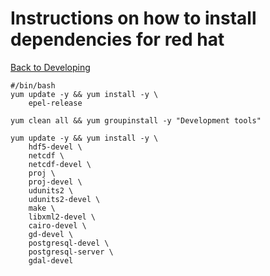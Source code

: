 # Instructions on how to install dependencies for red hat

[Back to Developing](../../Developing.md)

```
#/bin/bash
yum update -y && yum install -y \
    epel-release

yum clean all && yum groupinstall -y "Development tools"

yum update -y && yum install -y \
    hdf5-devel \
    netcdf \
    netcdf-devel \
    proj \
    proj-devel \
    udunits2 \
    udunits2-devel \
    make \
    libxml2-devel \
    cairo-devel \
    gd-devel \
    postgresql-devel \
    postgresql-server \
    gdal-devel

```
